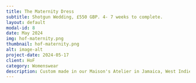```yaml
---
title: The Maternity Dress
subtitle: Shotgun Wedding, £550 GBP. 4- 7 weeks to complete.
layout: default
modal-id: 8
date: May 2024
img: hof-maternity.png 
thumbnail: hof-maternity.png 
alt: image-alt
project-date: 2024-05-17
client: HoF
category: Womenswear
description: Custom made in our Maison's Atelier in Jamaica, West Indies.
---
```



